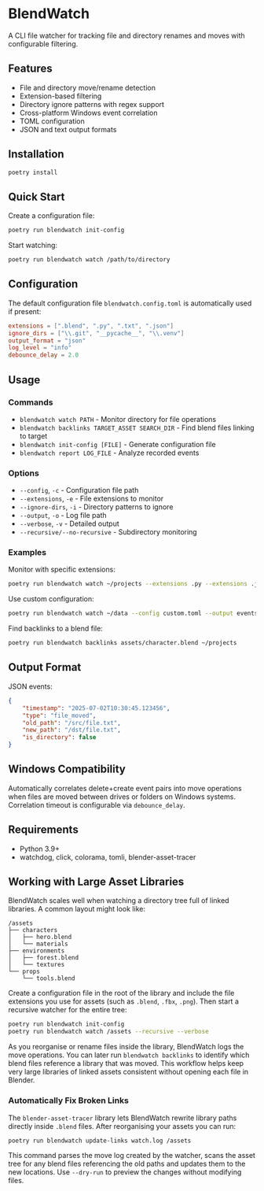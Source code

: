 # BlendWatch

A CLI file watcher for tracking file and directory renames and moves with configurable filtering.

## Features

- File and directory move/rename detection
- Extension-based filtering
- Directory ignore patterns with regex support
- Cross-platform Windows event correlation
- TOML configuration
- JSON and text output formats

## Installation

```bash
poetry install
```

## Quick Start

Create a configuration file:

```bash
poetry run blendwatch init-config
```

Start watching:

```bash
poetry run blendwatch watch /path/to/directory
```

## Configuration

The default configuration file `blendwatch.config.toml` is automatically used if present:

```toml
extensions = [".blend", ".py", ".txt", ".json"]
ignore_dirs = ["\\.git", "__pycache__", "\\.venv"]
output_format = "json"
log_level = "info"
debounce_delay = 2.0
```

## Usage

### Commands

- `blendwatch watch PATH` - Monitor directory for file operations
- `blendwatch backlinks TARGET_ASSET SEARCH_DIR` - Find blend files linking to target
- `blendwatch init-config [FILE]` - Generate configuration file
- `blendwatch report LOG_FILE` - Analyze recorded events

### Options

- `--config`, `-c` - Configuration file path
- `--extensions`, `-e` - File extensions to monitor
- `--ignore-dirs`, `-i` - Directory patterns to ignore
- `--output`, `-o` - Log file path
- `--verbose`, `-v` - Detailed output
- `--recursive/--no-recursive` - Subdirectory monitoring

### Examples

Monitor with specific extensions:

```bash
poetry run blendwatch watch ~/projects --extensions .py --extensions .js
```

Use custom configuration:

```bash
poetry run blendwatch watch ~/data --config custom.toml --output events.log
```

Find backlinks to a blend file:

```bash
poetry run blendwatch backlinks assets/character.blend ~/projects
```

## Output Format

JSON events:

```json
{
	"timestamp": "2025-07-02T10:30:45.123456",
	"type": "file_moved",
	"old_path": "/src/file.txt",
	"new_path": "/dst/file.txt",
	"is_directory": false
}
```

## Windows Compatibility

Automatically correlates delete+create event pairs into move operations when files are moved between drives or folders on Windows systems. Correlation timeout is configurable via `debounce_delay`.

## Requirements

- Python 3.9+
- watchdog, click, colorama, tomli, blender-asset-tracer

## Working with Large Asset Libraries

BlendWatch scales well when watching a directory tree full of linked
libraries.  A common layout might look like:

```
/assets
├── characters
│   ├── hero.blend
│   └── materials
├── environments
│   ├── forest.blend
│   └── textures
└── props
    └── tools.blend
```

Create a configuration file in the root of the library and include the file
extensions you use for assets (such as `.blend`, `.fbx`, `.png`).  Then start a
recursive watcher for the entire tree:

```bash
poetry run blendwatch init-config
poetry run blendwatch watch /assets --recursive --verbose
```

As you reorganise or rename files inside the library, BlendWatch logs the move
operations.  You can later run `blendwatch backlinks` to identify which blend
files reference a library that was moved.  This workflow helps keep very large
libraries of linked assets consistent without opening each file in Blender.

### Automatically Fix Broken Links

The `blender-asset-tracer` library lets BlendWatch rewrite library paths
directly inside `.blend` files.  After reorganising your assets you can run:

```bash
poetry run blendwatch update-links watch.log /assets
```

This command parses the move log created by the watcher, scans the asset tree
for any blend files referencing the old paths and updates them to the new
locations.  Use `--dry-run` to preview the changes without modifying files.
